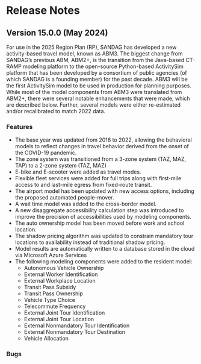 # Release Notes

## Version 15.0.0 (May 2024)
For use in the 2025 Region Plan (RP), SANDAG has developed a new activity-based travel model, known as ABM3. The biggest change from SANDAG’s previous ABM, ABM2+, is the transition from the Java-based CT-RAMP modeling platform to the open-source Python-based ActivitySim platform that has been developed by a consortium of public agencies (of which SANDAG is a founding member) for the past decade. ABM3 will be the first ActivitySim model to be used in production for planning purposes. While most of the model components from ABM3 were translated from ABM2+, there were several notable enhancements that were made, which are described below. Further, several models were either re-estimated and/or recalibrated to match 2022 data.
### Features
- The base year was updated from 2016 to 2022, allowing the behavioral models to reflect changes in travel behavior derived from the onset of the COVID-19 pandemic.
- The zone system was transitioned from a 3-zone system (TAZ, MAZ, TAP) to a 2-zone system (TAZ, MAZ)
- E-bike and E-scooter were added as travel modes.
- Flexible fleet services were added for full trips along with first-mile access to and last-mile egress from fixed-route transit.
- The airport model has been updated with new access options, including the proposed automated people-mover.
- A wait time model was added to the cross-border model.
- A new disaggregate accessibility calculation step was introduced to improve the precision of accessibilities used by modeling components.
- The auto ownership model has been moved before work and school location.
- The shadow pricing algorithm was updated to constrain mandatory tour locations to availability instead of traditional shadow pricing.
- Model results are automatically written to a database stored in the cloud via Microsoft Azure Services
- The following modeling components were added to the resident model:
   - Autonomous Vehicle Ownership
   - External Worker Identification
   - External Workplace Location
   - Transit Pass Subsidy
   - Transit Pass Ownership
   - Vehicle Type Choice
   - Telecommute Frequency
   - External Joint Tour Identification
   - External Joint Tour Location
   - External Nonmandatory Tour Identification
   - External Nonmandatory Tour Destination
   - Vehicle Allocation
### Bugs

